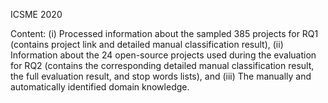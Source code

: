 ICSME 2020

Content: 
(i) Processed information about the sampled 385 projects for RQ1 (contains project link and detailed manual classification result),
(ii) Information about the 24 open-source projects used during the evaluation for RQ2 (contains the corresponding detailed manual classification result, the full evaluation result, and stop words lists), and 
(iii) The manually and automatically identified domain knowledge.


